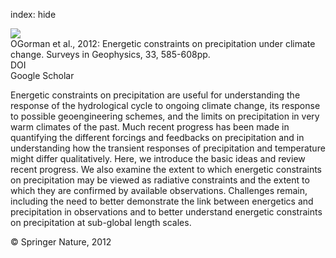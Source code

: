 index: hide

<div class="Citation">
    <div class="Citation-thumb CitationThumb-linked"  data-href="https://doi.org/10.1007/s10712-011-9159-6">
      <img src="https://static.claimspace.cloud/climate-study-static/refs/thumbs/12/OGorman_et_al_2012-thumb.png" />
    </div>

  <div class="Citation-body">
    <div class="Citation-text">OGorman et al., 2012: Energetic constraints on precipitation under climate change. <span class="Article-journal">Surveys in Geophysics, </span><span class="Article-volume">33, </span>585-608pp.</div>
    <div class="Citation-links">
      <div class="CitationLink" data-href="https://doi.org/10.1007/s10712-011-9159-6">
        <div class="CitationLink-icon CitationLink-Doi"></div>
        <div class="CitationLink-text">DOI</div>
      </div>
      <div class="CitationLink" data-href="https://scholar.google.com/scholar?q=10.1007/s10712-011-9159-6">
        <div class="CitationLink-icon CitationLink-Scholar"></div>
        <div class="CitationLink-text">Google Scholar</div>
      </div>
    </div>
  </div>
</div>

Energetic constraints on precipitation are useful for understanding the response of the hydrological cycle to ongoing climate change, its response to possible geoengineering schemes, and the limits on precipitation in very warm climates of the past. Much recent progress has been made in quantifying the different forcings and feedbacks on precipitation and in understanding how the transient responses of precipitation and temperature might differ qualitatively. Here, we introduce the basic ideas and review recent progress. We also examine the extent to which energetic constraints on precipitation may be viewed as radiative constraints and the extent to which they are confirmed by available observations. Challenges remain, including the need to better demonstrate the link between energetics and precipitation in observations and to better understand energetic constraints on precipitation at sub-global length scales.

<div class="Citation-copy">
&copy; Springer Nature, 2012
</div>